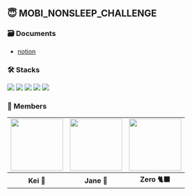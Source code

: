 ## 😇 MOBI_NONSLEEP_CHALLENGE

### 🗃️ Documents

- [notion](https://unleashed-globe-e09.notion.site/Non-Sleep-Challenge-be7c695fc2c545da94e5b6935c6c13d1?pvs=4)

### 🛠️ Stacks

<img src="https://img.shields.io/badge/typescript-3178C6?style=for-the-badge&logo=typescript&logoColor=white">
<img src="https://img.shields.io/badge/nextjs-000000?style=for-the-badge&logo=nextdotjs&logoColor=white">
<img src="https://img.shields.io/badge/pnpm-F69220?style=for-the-badge&logo=pnpm&logoColor=white">
<img src="https://img.shields.io/badge/linear-5E6AD2?style=for-the-badge&logo=linear&logoColor=white">
<img src="https://img.shields.io/badge/stylex-CE5AD5?style=for-the-badge&logo=stylex&logoColor=white">

### 👥 Members

<table>
  <tr>
    <td>
      <a href="https://github.com/yesoryeseul">
        <img src="https://avatars.githubusercontent.com/u/123865139?v=4" width="120px" height="120px"/>
      </a>
    </td>
    <td>
      <a href="https://github.com/JeongwooHam">
        <img src="https://avatars.githubusercontent.com/u/123251211?v=4" width="120px" height="120px"/>
      </a>
    </td>
    <td>
      <a href="https://github.com/Jihyeong00">
        <img src="https://avatars.githubusercontent.com/u/115636461?v=4" width="120px" height="120px"/>
      </a>
    </td>
  </tr>
  <tr>
    <th>
      Kei 👑
    </th>
    <th>
      Jane 👾
    </th>
    <th>
      Zero 🐈‍⬛
    </th>
  </tr>
</table>
